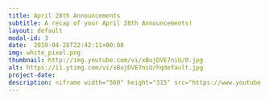```yaml
---
title: April 28th Announcements
subtitle: A recap of your April 28th Announcements!
layout: default
modal-id: 3 
date:  2019-04-28T22:42:11+00:00
img: white_pixel.png
thumbnail: http://img.youtube.com/vi/xBujDVE7niU/0.jpg
alt: https://i1.ytimg.com/vi/xBujDVE7niU/hqdefault.jpg
project-date: 
description: <iframe width="560" height="315" src="https://www.youtube.com/embed/xBujDVE7niU" frameborder="0" allowfullscreen></iframe> 
---
```

